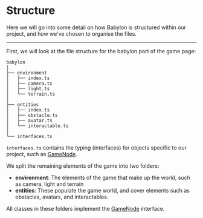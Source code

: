 # Structure

Here we will go into some detail on how Babylon is structured within our project, and how we've chosen to organise the files.

---

First, we will look at the file structure for the babylon part of the game page:
```
babylon
│
├── environment
│   ├── index.ts
│   ├── camera.ts
│   ├── light.ts
│   └── terrain.ts
│
├── entities
│   ├── index.ts
│   ├── obstacle.ts
│   ├── avatar.ts
│   └── interactable.ts
│
└── interfaces.ts
```
`interfaces.ts` contains the typing (interfaces) for objects specific to our project, such as [GameNode](../gamenode/README.md#GameNode).

We split the remaining elements of the game into two folders: 
* **environment**: The elements of the game that make up the world, such as camera, light and terrain
* **entities**: These populate the game world, and cover elements such as obstacles, avatars, and interactables.

All classes in these folders implement the [GameNode](../gamenode/README.md#GameNode) interface.